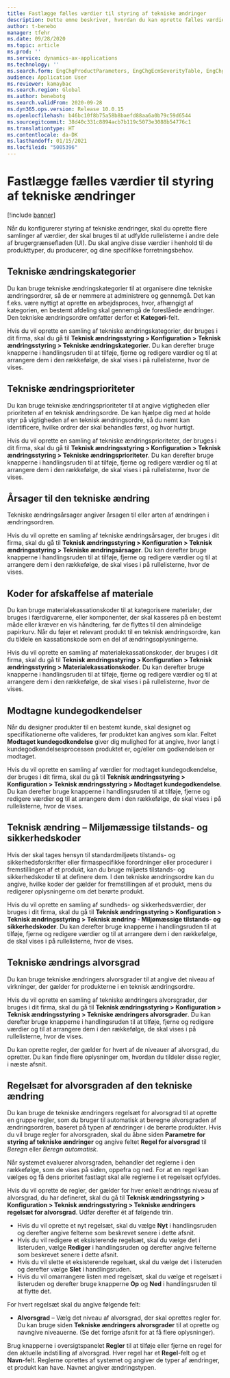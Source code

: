```yaml
---
title: Fastlægge fælles værdier til styring af tekniske ændringer
description: Dette emne beskriver, hvordan du kan oprette fælles værdier, der bruges til parametre i forskellige dele af styring af tekniske ændringer.
author: t-benebo
manager: tfehr
ms.date: 09/28/2020
ms.topic: article
ms.prod: ''
ms.service: dynamics-ax-applications
ms.technology: ''
ms.search.form: EngChgProductParameters, EngChgEcmSeverityTable, EngChgEcmSeverityRuleSet, EngChgEcmSeverityLookup,EngChgEcmSeverityChart,EngChgEcmRequestSeverityChart,EngChgEcmPriorityTable, EngChgEcmPriorityLookup, EngChgEcmPriorityChart, EngChgEcmMaterialDisposition, EngChgEcmEH
audience: Application User
ms.reviewer: kamaybac
ms.search.region: Global
ms.author: benebotg
ms.search.validFrom: 2020-09-28
ms.dyn365.ops.version: Release 10.0.15
ms.openlocfilehash: b46bc10f8b75a58b8baefd88aa6a0b79c59d6544
ms.sourcegitcommit: 38d40c331c8894acb7b119c5073e3088b54776c1
ms.translationtype: HT
ms.contentlocale: da-DK
ms.lasthandoff: 01/15/2021
ms.locfileid: "5005396"
---
```

# <a name="establish-common-values-for-engineering-change-management"></a>Fastlægge fælles værdier til styring af tekniske ændringer

[!include [banner](../includes/banner.md)]

Når du konfigurerer styring af tekniske ændringer, skal du oprette flere samlinger af værdier, der skal bruges til at udfylde rullelisterne i andre dele af brugergrænsefladen (UI). Du skal angive disse værdier i henhold til de produkttyper, du producerer, og dine specifikke forretningsbehov.

## <a name="engineering-change-categories"></a>Tekniske ændringskategorier

Du kan bruge tekniske ændringskategorier til at organisere dine tekniske ændringsordrer, så de er nemmere at administrere og gennemgå. Det kan f.eks. være nyttigt at oprette en arbejdsproces, hvor, afhængigt af kategorien, en bestemt afdeling skal gennemgå de foreslåede ændringer. Den tekniske ændringsordre omfatter derfor et **Kategori**-felt.

Hvis du vil oprette en samling af tekniske ændringskategorier, der bruges i dit firma, skal du gå til **Teknisk ændringsstyring \> Konfiguration \> Teknisk ændringsstyring \> Tekniske ændringskategorier**. Du kan derefter bruge knapperne i handlingsruden til at tilføje, fjerne og redigere værdier og til at arrangere dem i den rækkefølge, de skal vises i på rullelisterne, hvor de vises.

## <a name="engineering-change-priorities"></a>Tekniske ændringsprioriteter

Du kan bruge tekniske ændringsprioriteter til at angive vigtigheden eller prioriteten af en teknisk ændringsordre. De kan hjælpe dig med at holde styr på vigtigheden af en teknisk ændringsordre, så du nemt kan identificere, hvilke ordrer der skal behandles først, og hvor hurtigt.

Hvis du vil oprette en samling af tekniske ændringsprioriteter, der bruges i dit firma, skal du gå til **Teknisk ændringsstyring \> Konfiguration \> Teknisk ændringsstyring \> Tekniske ændringsprioriteter**. Du kan derefter bruge knapperne i handlingsruden til at tilføje, fjerne og redigere værdier og til at arrangere dem i den rækkefølge, de skal vises i på rullelisterne, hvor de vises.

## <a name="engineering-change-reasons"></a>Årsager til den tekniske ændring

Tekniske ændringsårsager angiver årsagen til eller arten af ændringen i ændringsordren.

Hvis du vil oprette en samling af tekniske ændringsårsager, der bruges i dit firma, skal du gå til **Teknisk ændringsstyring \> Konfiguration \> Teknisk ændringsstyring \> Tekniske ændringsårsager**. Du kan derefter bruge knapperne i handlingsruden til at tilføje, fjerne og redigere værdier og til at arrangere dem i den rækkefølge, de skal vises i på rullelisterne, hvor de vises.

## <a name="material-disposal-codes"></a>Koder for afskaffelse af materiale

Du kan bruge materialekassationskoder til at kategorisere materialer, der bruges i færdigvarerne, eller komponenter, der skal kasseres på en bestemt måde eller kræver en vis håndtering, før de flyttes til den almindelige papirkurv. Når du føjer et relevant produkt til en teknisk ændringsordre, kan du tildele en kassationskode som en del af ændringsoplysningerne.

Hvis du vil oprette en samling af materialekassationskoder, der bruges i dit firma, skal du gå til **Teknisk ændringsstyring \> Konfiguration \> Teknisk ændringsstyring \> Materialekassationskoder**. Du kan derefter bruge knapperne i handlingsruden til at tilføje, fjerne og redigere værdier og til at arrangere dem i den rækkefølge, de skal vises i på rullelisterne, hvor de vises.

## <a name="received-customer-approval"></a>Modtagne kundegodkendelser

Når du designer produkter til en bestemt kunde, skal designet og specifikationerne ofte valideres, før produktet kan angives som klar. Feltet **Modtaget kundegodkendelse** giver dig mulighed for at angive, hvor langt i kundegodkendelsesprocessen produktet er, og/eller om godkendelsen er modtaget.

Hvis du vil oprette en samling af værdier for modtaget kundegodkendelse, der bruges i dit firma, skal du gå til **Teknisk ændringsstyring \> Konfiguration \> Teknisk ændringsstyring \> Modtaget kundegodkendelse**. Du kan derefter bruge knapperne i handlingsruden til at tilføje, fjerne og redigere værdier og til at arrangere dem i den rækkefølge, de skal vises i på rullelisterne, hvor de vises.

## <a name="engineering-change--environmental-health-and-safety-codes"></a>Teknisk ændring – Miljømæssige tilstands- og sikkerhedskoder

Hvis der skal tages hensyn til standardmiljøets tilstands- og sikkerhedsforskrifter eller firmaspecifikke forordninger eller procedurer i fremstillingen af et produkt, kan du bruge miljøets tilstands- og sikkerhedskoder til at definere dem. I den tekniske ændringsordre kan du angive, hvilke koder der gælder for fremstillingen af et produkt, mens du redigerer oplysningerne om det berørte produkt.

Hvis du vil oprette en samling af sundheds- og sikkerhedsværdier, der bruges i dit firma, skal du gå til **Teknisk ændringsstyring \> Konfiguration \> Teknisk ændringsstyring \> Teknisk ændring - Miljømæssige tilstands- og sikkerhedskoder**. Du kan derefter bruge knapperne i handlingsruden til at tilføje, fjerne og redigere værdier og til at arrangere dem i den rækkefølge, de skal vises i på rullelisterne, hvor de vises.

## <a name="engineering-change-severities"></a>Tekniske ændrings alvorsgrad

Du kan bruge tekniske ændringers alvorsgrader til at angive det niveau af virkninger, der gælder for produkterne i en teknisk ændringsordre.

Hvis du vil oprette en samling af tekniske ændringers alvorsgrader, der bruges i dit firma, skal du gå til **Teknisk ændringsstyring \> Konfiguration \> Teknisk ændringsstyring \> Tekniske ændringers alvorsgrader**. Du kan derefter bruge knapperne i handlingsruden til at tilføje, fjerne og redigere værdier og til at arrangere dem i den rækkefølge, de skal vises i på rullelisterne, hvor de vises.

Du kan oprette regler, der gælder for hvert af de niveauer af alvorsgrad, du opretter. Du kan finde flere oplysninger om, hvordan du tildeler disse regler, i næste afsnit.

## <a name="engineering-change-severity-rule-sets"></a>Regelsæt for alvorsgraden af den tekniske ændring

Du kan bruge de tekniske ændringers regelsæt for alvorsgrad til at oprette en gruppe regler, som du bruger til automatisk at beregne alvorsgraden af ændringsordren, baseret på typen af ændringer i de berørte produkter. Hvis du vil bruge regler for alvorsgraden, skal du åbne siden **Parametre for styring af tekniske ændringer** og angive feltet **Regel for alvorsgrad** til *Beregn* eller *Beregn automatisk*.

Når systemet evaluerer alvorsgraden, behandler det reglerne i den rækkefølge, som de vises på siden, oppefra og ned. For at en regel kan vælges og få dens prioritet fastlagt skal alle reglerne i et regelsæt opfyldes.

Hvis du vil oprette de regler, der gælder for hver enkelt ændrings niveau af alvorsgrad, du har defineret, skal du gå til **Teknisk ændringsstyring \> Konfiguration \> Teknisk ændringsstyring \> Tekniske ændringers regelsæt for alvorsgrad**. Udfør derefter ét af følgende trin.

- Hvis du vil oprette et nyt regelsæt, skal du vælge **Nyt** i handlingsruden og derefter angive felterne som beskrevet senere i dette afsnit.
- Hvis du vil redigere et eksisterende regelsæt, skal du vælge det i listeruden, vælge **Rediger** i handlingsruden og derefter angive felterne som beskrevet senere i dette afsnit.
- Hvis du vil slette et eksisterende regelsæt, skal du vælge det i listeruden og derefter vælge **Slet** i handlingsruden.
- Hvis du vil omarrangere listen med regelsæt, skal du vælge et regelsæt i listeruden og derefter bruge knapperne **Op** og **Ned** i handlingsruden til at flytte det.

For hvert regelsæt skal du angive følgende felt:

- **Alvorsgrad** – Vælg det niveau af alvorsgrad, der skal oprettes regler for. Du kan bruge siden **Tekniske ændringers alvorsgrader** til at oprette og navngive niveauerne. (Se det forrige afsnit for at få flere oplysninger).

Brug knapperne i oversigtspanelet **Regler** til at tilføje eller fjerne en regel for den aktuelle indstilling af alvorsgrad. Hver regel har et **Regel**-felt og et **Navn**-felt. Reglerne oprettes af systemet og angiver de typer af ændringer, et produkt kan have. Navnet angiver ændringstypen.
